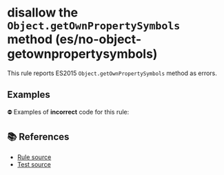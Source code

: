 # disallow the `Object.getOwnPropertySymbols` method (es/no-object-getownpropertysymbols)

This rule reports ES2015 `Object.getOwnPropertySymbols` method as errors.

## Examples

⛔ Examples of **incorrect** code for this rule:

<eslint-playground type="bad" code="/*eslint es/no-object-getownpropertysymbols: error */
const symbols = Object.getOwnPropertySymbols(obj)
" />

## 📚 References

- [Rule source](https://github.com/mysticatea/eslint-plugin-es/blob/v1.4.1/lib/rules/no-object-getownpropertysymbols.js)
- [Test source](https://github.com/mysticatea/eslint-plugin-es/blob/v1.4.1/tests/lib/rules/no-object-getownpropertysymbols.js)
